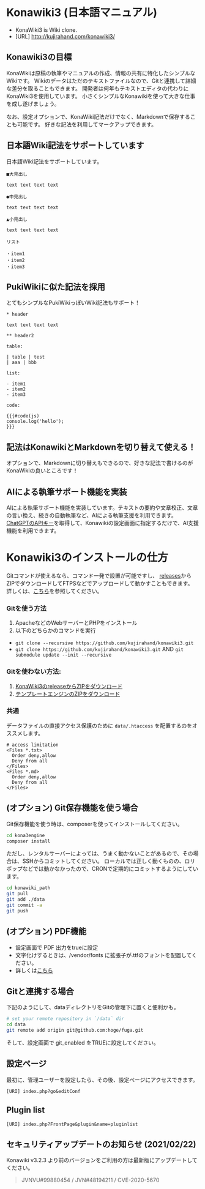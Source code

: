 # Konawiki3 (日本語マニュアル)

 - KonaWiki3 is Wiki clone.
 - [URL] http://kujirahand.com/konawiki3/

## Konawiki3の目標

KonaWikiは原稿の執筆やマニュアルの作成、情報の共有に特化したシンプルなWikiです。
Wikiのデータはただのテキストファイルなので、Gitと連携して詳細な差分を取ることもできます。
開発者は何年もテキストエディタの代わりにKonaWiki3を使用しています。
小さくシンプルなKonawikiを使って大きな仕事を成し遂げましょう。

なお、設定オプションで、KonaWiki記法だけでなく、Markdownで保存することも可能です。
好きな記法を利用してマークアップできます。

## 日本語Wiki記法をサポートしています

日本語Wiki記法をサポートしています。

```
■大見出し

text text text text

●中見出し

text text text text

▲小見出し

text text text text

リスト

・item1
・item2
・item3
```

## PukiWikiに似た記法を採用

とてもシンプルなPukiWikiっぽいWiki記法もサポート！

```
* header

text text text text

** header2

table:

| table | test
| aaa | bbb

list:

- item1
- item2
- item3

code:

{{{#code(js)
console.log('hello');
}}}
```

## 記法はKonawikiとMarkdownを切り替えて使える！

オプションで、Markdownに切り替えもできるので、好きな記法で書けるのがKonaWikiの良いところです！

## AIによる執筆サポート機能を実装

AIによる執筆サポート機能を実装しています。テキストの要約や文章校正、文章の言い換え、続きの自動執筆など、AIによる執筆支援を利用できます。
[ChatGPTのAPIキー](https://platform.openai.com/api-keys)を取得して、Konawikiの設定画面に指定するだけで、AI支援機能を利用できます。


# Konawiki3のインストールの仕方

Gitコマンドが使えるなら、コマンド一発で設置が可能ですし、
[releases](https://github.com/kujirahand/konawiki3/releases)からZIPでダウンロードしてFTPSなどでアップロードして動かすこともできます。
詳しくは、[こちら](https://kujirahand.com/konawiki3/index.php?install)を参照してください。

### Gitを使う方法

1. ApacheなどのWebサーバーとPHPをインストール
2. 以下のどちらかのコマンドを実行
  -  `git clone --recursive https://github.com/kujirahand/konawiki3.git`
  -  `git clone https://github.com/kujirahand/konawiki3.git` AND `git submodule update --init --recursive`

### Gitを使わない方法:

1. [KonaWiki3のreleaseからZIPをダウンロード](https://github.com/kujirahand/konawiki3/releases)
2. [テンプレートエンジンのZIPをダウンロード](https://github.com/kujirahand/php_fw_simple/releases)

### 共通

データファイルの直接アクセス保護のために `data/.htaccess` を配置するのをオススメします。

```
# access limitation
<Files *.txt>
  Order deny,allow
  Deny from all
</Files>
<Files *.md>
  Order deny,allow
  Deny from all
</Files>
```

## (オプション) Git保存機能を使う場合

Git保存機能を使う時は、composerを使ってインストールしてください。

```sh
cd kona3engine
composer install
```

ただし、レンタルサーバーによっては、うまく動かないことがあるので、その場合は、SSHからコミットしてください。
ローカルでは正しく動くものの、ロリポップなどでは動かなかったので、CRONで定期的にコミットするようにしています。

```sh
cd konawiki_path
git pull
git add ./data
git commit -a
git push
```

## (オプション) PDF機能

- 設定画面で PDF 出力をtrueに設定
- 文字化けするときは、/vendor/fonts に拡張子が.ttfのフォントを配置してください。
- 詳しくは[こちら](https://kujirahand.com/konawiki3/index.php?PDF%E5%87%BA%E5%8A%9B%E6%A9%9F%E8%83%BD)

## Gitと連携する場合

下記のようにして、dataディレクトリをGitの管理下に置くと便利かも。

```sh
# set your remote repository in `/data` dir
cd data
git remote add origin git@github.com:hoge/fuga.git
```

そして、設定画面で git_enabled をTRUEに設定してください。

## 設定ページ

最初に、管理ユーザーを設定したら、その後、設定ページにアクセスできます。

```
[URI] index.php?go&editConf
```

## Plugin list

```
[URI] index.php?FrontPage&plugin&name=pluginlist
```

## セキュリティアップデートのお知らせ (2021/02/22)

Konawiki v3.2.3 より前のバージョンをご利用の方は最新版にアップデートしてください。

> JVNVU#99880454 / JVN#48194211 / CVE-2020-5670

